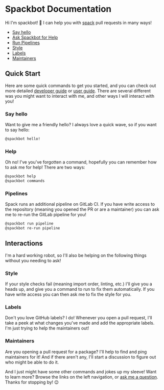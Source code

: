 # Spackbot Documentation

Hi I'm spackbot! 👋  I can help you with [spack](https://github.com/spack/spack) pull requests in many ways!

- [Say hello](#say-hello)
- [Ask Spackbot for Help](#help)
- [Run Pipelines](#pipelines)
- [Style](#style)
- [Labels](#labels)
- [Maintainers](#maintainers)

## Quick Start
 
Here are some quick commands to get you started, and you can check out more detailed [developer guide](developer-guide/developer-guide) or [user guide](user-guide/user-guide). There are several different was you might want to interact with me, and other ways I will interact with you!

### Say hello

Want to give me a friendly hello? I always love a quick wave, so if you want to say hello:

```bash
@spackbot hello!
```

### Help

Oh no! I've you've forgotten a command, hopefully you can remember how to ask me for help! There are two ways:

```bash
@spackbot help
@spackbot commands
```

### Pipelines

Spack runs an additional pipeline on GitLab CI. If you have write access to the repository (meaning you opened the PR or are a maintainer) you can ask me to re-run the GitLab pipeline for you!

```bash
@spackbot run pipeline
@spackbot re-run pipeline
```

## Interactions

I'm a hard working robot, so I'll also be helping on the following things without you needing to ask!

### Style

If your style checks fail (meaning import order, linting, etc.) I'll give you a heads up, and give you a command to run to fix them automatically. If you have write access you can then ask me to fix the style for you.

### Labels

Don't you love GitHub labels? I do! Whenever you open a pull request, I'll take a peek at what changes you've made and add the appropriate labels. I'm just trying to help the maintainers out!

### Maintainers

Are you opening a pull request for a package? I'll help to find and ping maintainers for it! And if there aren't any, I'll start a discussion to figure out who might be able to do it.

And I just might have some other commands and jokes up my sleeve! Want to learn more? Browse the links on the left navigation, or
<a href="https://github.com/spack/spack-bot" target="_blank">ask me a question</a>. Thanks for stopping by! 😉
